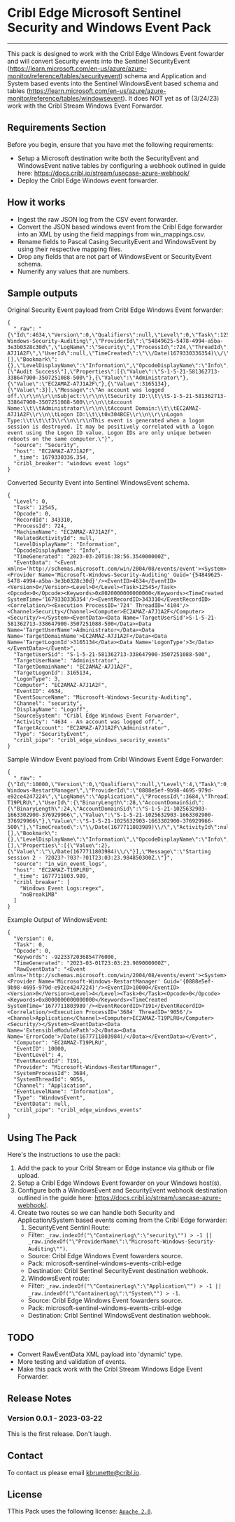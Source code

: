# Cribl Edge Microsoft Sentinel Security and Windows Event Pack
----

This pack is designed to work with the Cribl Edge Windows Event fowarder and will convert Security events into the Sentinel SecurityEvent (https://learn.microsoft.com/en-us/azure/azure-monitor/reference/tables/securityevent) schema and Application and System based events into the Sentinel WindowsEvent based schema and tables (https://learn.microsoft.com/en-us/azure/azure-monitor/reference/tables/windowsevent). It does NOT yet as of (3/24/23) work with the Cribl Stream Windows Event Forwarder. 


## Requirements Section

Before you begin, ensure that you have met the following requirements:

* Setup a Microsoft destination write both the SecurityEvent and WindowsEvent native tables by configuring a webhook outlined in guide here: https://docs.cribl.io/stream/usecase-azure-webhook/
* Deploy the Cribl Edge Windows event forwarder.

## How it works
* Ingest the raw JSON log from the CSV event forwarder.
* Convert the JSON based windows event from the Cribl Edge forwarder into an XML by using the field mappings from win_mappings.csv.
* Rename fields to Pascal Casing SecurityEvent and WindowsEvent by using their respective mapping files.
* Drop any fields that are not part of WindowsEvent or SecurityEvent schema.
* Numerify any values that are numbers. 

## Sample outputs

Original Security Event payload from Cribl Edge Windows Event forwarder: 

```
{
  "_raw": "{\"Id\":4634,\"Version\":0,\"Qualifiers\":null,\"Level\":0,\"Task\":12545,\"Opcode\":0,\"Keywords\":-9214364837600034816,\"RecordId\":343310,\"ProviderName\":\"Microsoft-Windows-Security-Auditing\",\"ProviderId\":\"54849625-5478-4994-a5ba-3e3b0328c30d\",\"LogName\":\"Security\",\"ProcessId\":724,\"ThreadId\":4104,\"MachineName\":\"EC2AMAZ-A7J1A2F\",\"UserId\":null,\"TimeCreated\":\"\\/Date(1679330336354)\\/\",\"ActivityId\":null,\"RelatedActivityId\":null,\"ContainerLog\":\"security\",\"MatchedQueryIds\":[],\"Bookmark\":{},\"LevelDisplayName\":\"Information\",\"OpcodeDisplayName\":\"Info\",\"TaskDisplayName\":\"Logoff\",\"KeywordsDisplayNames\":[\"Audit Success\"],\"Properties\":[{\"Value\":\"S-1-5-21-581362713-338647900-3507251088-500\"},{\"Value\":\"Administrator\"},{\"Value\":\"EC2AMAZ-A7J1A2F\"},{\"Value\":3165134},{\"Value\":3}],\"Message\":\"An account was logged off.\\r\\n\\r\\nSubject:\\r\\n\\tSecurity ID:\\t\\tS-1-5-21-581362713-338647900-3507251088-500\\r\\n\\tAccount Name:\\t\\tAdministrator\\r\\n\\tAccount Domain:\\t\\tEC2AMAZ-A7J1A2F\\r\\n\\tLogon ID:\\t\\t0x304BCE\\r\\n\\r\\nLogon Type:\\t\\t\\t3\\r\\n\\r\\nThis event is generated when a logon session is destroyed. It may be positively correlated with a logon event using the Logon ID value. Logon IDs are only unique between reboots on the same computer.\"}",
  "source": "Security",
  "host": "EC2AMAZ-A7J1A2F",
  "_time": 1679330336.354,
  "cribl_breaker": "windows event logs"
}
```

Converted Security Event into Sentinel WindowsEvent schema.
```
{
  "Level": 0,
  "Task": 12545,
  "Opcode": 0,
  "RecordId": 343310,
  "ProcessId": 724,
  "MachineName": "EC2AMAZ-A7J1A2F",
  "RelatedActivityId": null,
  "LevelDisplayName": "Information",
  "OpcodeDisplayName": "Info",
  "TimeGenerated": "2023-03-20T16:38:56.354000000Z",
  "EventData": "<Event xmlns='http://schemas.microsoft.com/win/2004/08/events/event'><System><Provider Name='Microsoft-Windows-Security-Auditing' Guid='{54849625-5478-4994-a5ba-3e3b0328c30d}'/><EventID>4634</EventID><Version>0</Version><Level>0</Level><Task>12545</Task><Opcode>0</Opcode><Keywords>0x8020000000000000</Keywords><TimeCreated SystemTime='1679330336354'/><EventRecordID>343310</EventRecordID><Correlation/><Execution ProcessID='724' ThreadID='4104'/><Channel>Security</Channel><Computer>EC2AMAZ-A7J1A2F</Computer><Security/></System><EventData><Data Name='TargetUserSid'>S-1-5-21-581362713-338647900-3507251088-500</Data><Data Name='TargetUserName'>Administrator</Data><Data Name='TargetDomainName'>EC2AMAZ-A7J1A2F</Data><Data Name='TargetLogonId'>3165134</Data><Data Name='LogonType'>3</Data></EventData></Event>",
  "TargetUserSid": "S-1-5-21-581362713-338647900-3507251088-500",
  "TargetUserName": "Administrator",
  "TargetDomainName": "EC2AMAZ-A7J1A2F",
  "TargetLogonId": 3165134,
  "LogonType": 3,
  "Computer": "EC2AMAZ-A7J1A2F",
  "EventID": 4634,
  "EventSourceName": "Microsoft-Windows-Security-Auditing",
  "Channel": "security",
  "DisplayName": "Logoff",
  "SourceSystem": "Cribl Edge Windows Event Forwarder",
  "Activity": "4634 - An account was logged off.",
  "TargetAccount": "EC2AMAZ-A7J1A2F\\Administrator",
  "Type": "SecurityEvent",
  "cribl_pipe": "cribl_edge_windows_security_events"
}
```

Sample Window Event payload from Cribl Windows Event Edge Forwarder: 

```
{
  "_raw": "{\"Id\":10000,\"Version\":0,\"Qualifiers\":null,\"Level\":4,\"Task\":0,\"Opcode\":0,\"Keywords\":-9223372036854775808,\"RecordId\":7191,\"ProviderName\":\"Microsoft-Windows-RestartManager\",\"ProviderId\":\"0888e5ef-9b98-4695-979d-e92ce4247224\",\"LogName\":\"Application\",\"ProcessId\":3684,\"ThreadId\":9056,\"MachineName\":\"EC2AMAZ-T19PLRU\",\"UserId\":{\"BinaryLength\":28,\"AccountDomainSid\":{\"BinaryLength\":24,\"AccountDomainSid\":\"S-1-5-21-1025632903-1663302900-376929966\",\"Value\":\"S-1-5-21-1025632903-1663302900-376929966\"},\"Value\":\"S-1-5-21-1025632903-1663302900-376929966-500\"},\"TimeCreated\":\"\\/Date(1677711803989)\\/\",\"ActivityId\":null,\"RelatedActivityId\":null,\"ContainerLog\":\"Application\",\"MatchedQueryIds\":[],\"Bookmark\":{},\"LevelDisplayName\":\"Information\",\"OpcodeDisplayName\":\"Info\",\"TaskDisplayName\":null,\"KeywordsDisplayNames\":[],\"Properties\":[{\"Value\":2},{\"Value\":\"\\/Date(1677711803984)\\/\"}],\"Message\":\"Starting session 2 - ?2023?-?03?-?01T23:03:23.984850300Z.\"}",
  "source": "in_win_event_logs",
  "host": "EC2AMAZ-T19PLRU",
  "_time": 1677711803.989,
  "cribl_breaker": [
    "Windows Event Logs:regex",
    "noBreak1MB"
  ]
}
```

Example Output of WindowsEvent:
```
{
  "Version": 0,
  "Task": 0,
  "Opcode": 0,
  "Keywords": -9223372036854776000,
  "TimeGenerated": "2023-03-01T23:03:23.989000000Z",
  "RawEventData": "<Event xmlns='http://schemas.microsoft.com/win/2004/08/events/event'><System><Provider Name='Microsoft-Windows-RestartManager' Guid='{0888e5ef-9b98-4695-979d-e92ce4247224}'/><EventID>10000</EventID><Version>0</Version><Level>4</Level><Task>0</Task><Opcode>0</Opcode><Keywords>0x8000000000000000</Keywords><TimeCreated SystemTime='1677711803989'/><EventRecordID>7191</EventRecordID><Correlation/><Execution ProcessID='3684' ThreadID='9056'/><Channel>Application</Channel><Computer>EC2AMAZ-T19PLRU</Computer><Security/></System><EventData><Data Name='ExtensibleModulePath'>2</Data><Data Name='ErrorCode'>/Date(1677711803984)/</Data></EventData></Event>",
  "Computer": "EC2AMAZ-T19PLRU",
  "EventID": 10000,
  "EventLevel": 4,
  "EventRecordId": 7191,
  "Provider": "Microsoft-Windows-RestartManager",
  "SystemProcessId": 3684,
  "SystemThreadId": 9056,
  "Channel": "Application",
  "EventLevelName": "Information",
  "Type": "WindowsEvent",
  "EventData": null,
  "cribl_pipe": "cribl_edge_windows_events"
}
```

## Using The Pack

Here's the instructions to use the pack: 

1. Add the pack to your Cribl Stream or Edge instance via github or file upload.
2. Setup a Cribl Edge Windows Event fowarder on your Windows host(s). 
3. Configure both a WindowsEvent and SecurityEvent webhook destination outlined in the guide here: https://docs.cribl.io/stream/usecase-azure-webhook/.
3. Create two routes so we can handle both Security and Application/System based events coming from the Cribl Edge forwarder:
   1. SecurityEvent Sentinl Route: 
    * Filter: ```_raw.indexOf("\"ContainerLog\":\"security\"") > -1 || _raw.indexOf("\"ProviderName\":\"Microsoft-Windows-Security-Auditing\"")```.
    * Source: Cribl Edge Windows Event fowarders source.
    * Pack: microsoft-sentinel-windows-events-cribl-edge
    * Destination: Cribl Sentinel SecurityEvent destination webhook. 
   2. WindowsEvent route: 
    * Filter: ```_raw.indexOf("\"ContainerLog\":\"Application\"") > -1 || _raw.indexOf("\"ContainerLog\":\"System\"") > -1```.
    * Source: Cribl Edge Windows Event fowarders source.
    * Pack: microsoft-sentinel-windows-events-cribl-edge
    * Destination: Cribl Sentinel WindowsEvent destination webhook. 


## TODO
* Convert RawEventData XML payload into 'dynamic' type. 
* More testing and validation of events. 
* Make this pack work with the Cribl Stream Windows Edge Event Forwarder. 

## Release Notes

### Version 0.0.1 - 2023-03-22
This is the first release. Don't laugh.


## Contact
To contact us please email kbrunette@cribl.io.


## License
TThis Pack uses the following license: [`Apache 2.0`](https://www.apache.org/licenses/LICENSE-2.0).
